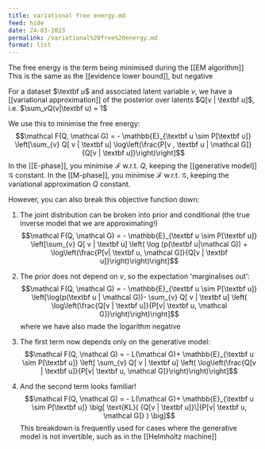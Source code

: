 ```yaml
---
title: variational free energy.md
feed: hide
date: 24-03-2023
permalink: /variational%20free%20energy.md
format: list
---
```



The free energy is the term being minimised during the [[EM algorithm]]
This is the same as the [[evidence lower bound]], but negative

For a dataset $\textbf u$ and associated latent variable $v$, we have a [[variational approximation]] of the posterior over latents $Q[v | \textbf u]$, i.e. $\sum_vQ(v|\textbf u) = 1$

We use this to minimise the free energy:$$\mathcal F(Q, \mathcal G) = - \mathbb{E}_{\textbf u \sim P[\textbf u]} \left[\sum_{v} Q[ v | \textbf u] \log\left(\frac{P[v , \textbf u | \mathcal G]}{Q[v | \textbf u]}\right)\right]$$
In the [[E-phase]], you minimise $\mathcal F$ w.r.t. $Q$, keeping the [[generative model]] $\mathcal G$ constant.
In the [[M-phase]], you minimise $\mathcal F$ w.r.t. $\mathcal G$, keeping the variational approximation $Q$ constant.

However, you can also break this objective function down:

1. The joint distribution can be broken into prior and conditional (the true inverse model that we are approximating!) $$\mathcal F(Q, \mathcal G) = - \mathbb{E}_{\textbf u \sim P[\textbf u]} \left[\sum_{v} Q[ v | \textbf u] \left( \log (p(\textbf u|\mathcal G)) + \log\left(\frac{P[v| \textbf u, \mathcal G]}{Q[v | \textbf u]}\right)\right)\right]$$
2. The prior does not depend on $v$, so the expectation 'marginalises out': $$\mathcal F(Q, \mathcal G) = - \mathbb{E}_{\textbf u \sim P[\textbf u]} \left[\log(p(\textbf u | \mathcal G))- \sum_{v} Q[ v | \textbf u] \left( \log\left(\frac{Q[v | \textbf u]}{P[v| \textbf u, \mathcal G]}\right)\right)\right]$$where we have also made the logarithm negative

3. The first term now depends only on the generative model:$$\mathcal F(Q, \mathcal G) = - L(\mathcal G)+ \mathbb{E}_{\textbf u \sim P[\textbf u]} \left[ \sum_{v} Q[ v | \textbf u] \left( \log\left(\frac{Q[v | \textbf u]}{P[v| \textbf u, \mathcal G]}\right)\right)\right]$$
4. And the second term looks familiar!$$\mathcal F(Q, \mathcal G) = - L(\mathcal G)+ \mathbb{E}_{\textbf u \sim P[\textbf u]} \big[ \text{KL}( {Q[v | \textbf u]}\|{P[v| \textbf u, \mathcal G]} ) \big]$$
This breakdown is frequently used for cases where the generative model is not invertible, such as in the [[Helmholtz machine]]